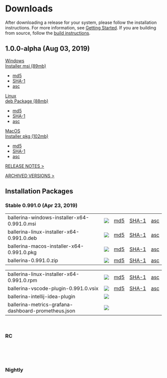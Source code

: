 <link rel="stylesheet" href="/css/download-page.css"></link>
<script src="/js/download-page.js"></script>
<div class="row cBallerina-io-Gray-row">
    <div class="container">
        <div class="row">
            <div class="col-xs-12 col-sm-12 col-md-6 col-lg-6 cDownloadsHeader">
                <h1>Downloads</h1>
                <p>
                    After downloading a release for your system, please follow the installation instructions. For more information, see <a href="https://ballerina.io/learn/getting-started/#installing-ballerina">Getting Started</a>. If you are building from source, follow the <a href="https://github.com/ballerina-platform/ballerina-lang/blob/master/README.md#install-from-source">build instructions</a>.
                </p>
            </div>
        </div>
        <div class="row">
            <div class="col-xs-12 col-sm-12 col-md-12 col-lg-12 cDownloadsHeader">       
                <div class="cFeaturedVersion">
                     <h2><span id="versionInfo">1.0.0-alpha (Aug 03, 2019)</span></h2>
                </div>
            </div>
        </div>
        <div class="clearfix"></div>
        <div class="row cDownloads">
            <div class="col-xs-12 col-sm-12 col-md-4 col-lg-4 cDownloadLeft">
                <a id="packWindows" href="https://product-dist.ballerina.io/dev/1.0.0-alpha/ballerina-windows-installer-x64-1.0.0-alpha.msi" class="cDownload" data-download="downloads" data-pack="ballerina-windows-installer-x64-0.991.0.msi">
                    <div>Windows</div>
                    <div class="cSize">Installer msi <span id="packWindowsName">(89mb)</span></div>
                </a>
                <ul class="cDiwnloadSubLinks">
                    <li><a id="packWindowsMd5" href="https://product-dist.ballerina.io/dev/1.0.0-alpha/ballerina-windows-installer-x64-1.0.0-alpha.msi.md5">md5</a></li>
                    <li><a id="packWindowsSha1" href="https://product-dist.ballerina.io/dev/1.0.0-alpha/ballerina-windows-installer-x64-1.0.0-alpha.msi.sha1">SHA-1</a></li>
                    <li><a id="packWindowsAsc" href="https://product-dist.ballerina.io/dev/1.0.0-alpha/ballerina-windows-installer-x64-1.0.0-alpha.msi.asc">asc</a></li>
                </ul>
            </div>
            <div class="col-xs-12 col-sm-12 col-md-4 col-lg-4 cDownloadMiddle">
                <a id="packLinux" href="https://product-dist.ballerina.io/dev/1.0.0-alpha/ballerina-linux-installer-x64-1.0.0-alpha.deb" class="cDownload" data-download="downloads" data-pack="ballerina-linux-installer-x64-0.991.0.deb">
                    <div>Linux</div>
                    <div class="cSize">deb Package <span id="packLinuxName">(88mb)</span></div>
                </a>
                <ul class="cDiwnloadSubLinks">
                    <li><a id="packLinuxMd5" href="https://product-dist.ballerina.io/dev/1.0.0-alpha/ballerina-linux-installer-x64-1.0.0-alpha.deb.md5">md5</a></li>
                    <li><a id="packLinuxSha1" href="https://product-dist.ballerina.io/dev/1.0.0-alpha/ballerina-linux-installer-x64-1.0.0-alpha.deb.sha1">SHA-1</a></li>
                    <li><a id="packLinuxAsc" href="https://product-dist.ballerina.io/dev/1.0.0-alpha/ballerina-linux-installer-x64-1.0.0-alpha.deb.asc">asc</a></li>
                </ul>
            </div>
            <div class="col-xs-12 col-sm-12 col-md-4 col-lg-4 cDownloadMiddle">
                <a id="packMac" href="https://product-dist.ballerina.io/dev/1.0.0-alpha/ballerina-macos-installer-x64-1.0.0-alpha.pkg" class="cDownload" data-download="downloads" data-pack="ballerina-macos-installer-x64-0.991.0.pkg">
                    <div>MacOS</div>
                    <div class="cSize">Installer pkg <span id="packMacName">(102mb)</span></div>
                </a>
                <ul class="cDiwnloadSubLinks">
                    <li><a id="packMacMd5" href="https://product-dist.ballerina.io/dev/1.0.0-alpha/ballerina-macos-installer-x64-1.0.0-alpha.pkg.md5">md5</a></li>
                    <li><a id="packMacSha1" href="https://product-dist.ballerina.io/dev/1.0.0-alpha/ballerina-macos-installer-x64-1.0.0-alpha.pkg.sha1">SHA-1</a></li>
                    <li><a id="packMacAsc" href="https://product-dist.ballerina.io/dev/1.0.0-alpha/ballerina-macos-installer-x64-1.0.0-alpha.pkg.asc">asc</a></li>
                </ul>
            </div>
        </div>
        <div class="col-xs-12 col-sm-16 col-md-12 col-lg-12">
            <div class="cReleaseNotes">
                <p><a href="/downloads/release-notes">RELEASE NOTES ></a></p>
            </div>
            <div class="cReleaseNotes">
                <p><a href="/downloads/archived">ARCHIVED VERSIONS ></a></p>
            </div>
        </div>
        <div class="col-xs-12 col-sm-16 col-md-12 col-lg-12">
            <div class="cStandaloneInstallers">
                <h2>Installation Packages</h2>
                <div class="cInstallers">
                    <h3 class="release-version">Stable <span id="stableInfo">0.991.0 (Apr 23, 2019)</span></h3>
                    <div class="col-xs-12 col-sm-16 col-md-6 col-lg-6 cLeftTable">
                        <div class="insPackages0container">
                            <table id="insPackages0"><tr><td style="width: 96%">ballerina-windows-installer-x64-0.991.0.msi</td><td style="width: 1%; white-space: nowrap;"><a href="https://product-dist.ballerina.io/downloads/0.991.0/ballerina-windows-installer-x64-0.991.0.msi" class="cDownloadLinkIcon" data-download="downloads" data-pack="ballerina-windows-installer-x64-0.991.0.msi"><img src="../img/download-bg-green-fill.svg"></a></td><td style="width: 1%; white-space: nowrap;"><a href="https://product-dist.ballerina.io/downloads/0.991.0/ballerina-windows-installer-x64-0.991.0.msi.md5">md5</a></td><td style="width: 1%; white-space: nowrap;"><a href="https://product-dist.ballerina.io/downloads/0.991.0/ballerina-windows-installer-x64-0.991.0.msi.sha1">SHA-1</a></td><td style="width: 1%; white-space: nowrap;"><a href="https://product-dist.ballerina.io/downloads/0.991.0/ballerina-windows-installer-x64-0.991.0.msi.asc">asc</a></td></tr><tr><td style="width: 96%">ballerina-linux-installer-x64-0.991.0.deb</td><td style="width: 1%; white-space: nowrap;"><a href="https://product-dist.ballerina.io/downloads/0.991.0/ballerina-linux-installer-x64-0.991.0.deb" class="cDownloadLinkIcon" data-download="downloads" data-pack="ballerina-linux-installer-x64-0.991.0.deb"><img src="../img/download-bg-green-fill.svg"></a></td><td style="width: 1%; white-space: nowrap;"><a href="https://product-dist.ballerina.io/downloads/0.991.0/ballerina-linux-installer-x64-0.991.0.deb.md5">md5</a></td><td style="width: 1%; white-space: nowrap;"><a href="https://product-dist.ballerina.io/downloads/0.991.0/ballerina-linux-installer-x64-0.991.0.deb.sha1">SHA-1</a></td><td style="width: 1%; white-space: nowrap;"><a href="https://product-dist.ballerina.io/downloads/0.991.0/ballerina-linux-installer-x64-0.991.0.deb.asc">asc</a></td></tr><tr><td style="width: 96%">ballerina-macos-installer-x64-0.991.0.pkg</td><td style="width: 1%; white-space: nowrap;"><a href="https://product-dist.ballerina.io/downloads/0.991.0/ballerina-macos-installer-x64-0.991.0.pkg" class="cDownloadLinkIcon" data-download="downloads" data-pack="ballerina-macos-installer-x64-0.991.0.pkg"><img src="../img/download-bg-green-fill.svg"></a></td><td style="width: 1%; white-space: nowrap;"><a href="https://product-dist.ballerina.io/downloads/0.991.0/ballerina-macos-installer-x64-0.991.0.pkg.md5">md5</a></td><td style="width: 1%; white-space: nowrap;"><a href="https://product-dist.ballerina.io/downloads/0.991.0/ballerina-macos-installer-x64-0.991.0.pkg.sha1">SHA-1</a></td><td style="width: 1%; white-space: nowrap;"><a href="https://product-dist.ballerina.io/downloads/0.991.0/ballerina-macos-installer-x64-0.991.0.pkg.asc">asc</a></td></tr><tr><td style="width: 96%">ballerina-0.991.0.zip</td><td style="width: 1%; white-space: nowrap;"><a href="https://product-dist.ballerina.io/downloads/0.991.0/ballerina-0.991.0.zip" class="cDownloadLinkIcon" data-download="downloads" data-pack="ballerina-0.991.0.zip"><img src="../img/download-bg-green-fill.svg"></a></td><td style="width: 1%; white-space: nowrap;"><a href="https://product-dist.ballerina.io/downloads/0.991.0/ballerina-0.991.0.zip.md5">md5</a></td><td style="width: 1%; white-space: nowrap;"><a href="https://product-dist.ballerina.io/downloads/0.991.0/ballerina-0.991.0.zip.sha1">SHA-1</a></td><td style="width: 1%; white-space: nowrap;"><a href="https://product-dist.ballerina.io/downloads/0.991.0/ballerina-0.991.0.zip.asc">asc</a></td></tr></table>
                        </div>
                    </div>
                    <div class="col-xs-12 col-sm-16 col-md-6 col-lg-6 cRightTable">
                        <div class="insPackages1container">
                            <table id="insPackages1"><tr><td style="width: 96%">ballerina-linux-installer-x64-0.991.0.rpm</td><td style="width: 1%; white-space: nowrap;"><a href="https://product-dist.ballerina.io/downloads/0.991.0/ballerina-linux-installer-x64-0.991.0.rpm" class="cDownloadLinkIcon" data-download="downloads" data-pack="ballerina-linux-installer-x64-0.991.0.rpm"><img src="../img/download-bg-green-fill.svg"></a></td><td style="width: 1%; white-space: nowrap;"><a href="https://product-dist.ballerina.io/downloads/0.991.0/ballerina-linux-installer-x64-0.991.0.rpm.md5">md5</a></td><td style="width: 1%; white-space: nowrap;"><a href="https://product-dist.ballerina.io/downloads/0.991.0/ballerina-linux-installer-x64-0.991.0.rpm.sha1">SHA-1</a></td><td style="width: 1%; white-space: nowrap;"><a href="https://product-dist.ballerina.io/downloads/0.991.0/ballerina-linux-installer-x64-0.991.0.rpm.asc">asc</a></td></tr><tr><td style="width: 96%">ballerina-vscode-plugin-0.991.0.vsix</td><td style="width: 1%; white-space: nowrap;"><a href="https://product-dist.ballerina.io/downloads/0.991.0/ballerina-vscode-plugin-0.991.0.vsix" class="cDownloadLinkIcon" data-download="downloads" data-pack="ballerina-vscode-plugin-0.991.0.vsix"><img src="../img/download-bg-green-fill.svg"></a></td><td style="width: 1%; white-space: nowrap;"><a href="https://product-dist.ballerina.io/downloads/0.991.0/ballerina-vscode-plugin-0.991.0.vsix.md5">md5</a></td><td style="width: 1%; white-space: nowrap;"><a href="https://product-dist.ballerina.io/downloads/0.991.0/ballerina-vscode-plugin-0.991.0.vsix.sha1">SHA-1</a></td><td style="width: 1%; white-space: nowrap;"><a href="https://product-dist.ballerina.io/downloads/0.991.0/ballerina-vscode-plugin-0.991.0.vsix.asc">asc</a></td></tr><tr><td style="width: 96%">ballerina-intellij-idea-plugin</td><td style="width: 1%; white-space: nowrap;"><a href="https://plugins.jetbrains.com/plugin/9520-ballerina" target="_blank" class="cDownloadLinkIcon" data-download="downloads" data-pack="ballerina-intellij-idea-plugin-0.991.0"><img src="../img/right-bg-green-fill.svg"></a></td><td style="width: 1%; white-space: nowrap;"></td><td style="width: 1%; white-space: nowrap;"></td><td style="width: 1%; white-space: nowrap;"></td></tr><tr><td style="width: 96%">ballerina-metrics-grafana-dashboard-prometheus.json</td><td style="width: 1%; white-space: nowrap;"><a href="https://product-dist.ballerina.io/downloads/0.991.0/ballerina-metrics-grafana-dashboard-prometheus.json" class="cDownloadLinkIcon" data-download="downloads" data-pack="ballerina-metrics-grafana-dashboard-prometheus.json-0.991.0"><img src="../img/download-bg-green-fill.svg"></a></td><td style="width: 1%; white-space: nowrap;"></td><td style="width: 1%; white-space: nowrap;"></td><td style="width: 1%; white-space: nowrap;"></td></tr></table>
                        </div>
                    </div>
                    <div class="clearfix"></div>
                    <br>
                    <div id="devPackContainer">
                    <h3 class="release-version">RC <span id="devInfo"></span></h3>
                    <div class="col-xs-12 col-sm-16 col-md-6 col-lg-6 cLeftTable">
                        <div class="devPackages0container">
                            <table id="devPackages0"></table>
                        </div>
                    </div>
                    <div class="col-xs-12 col-sm-16 col-md-6 col-lg-6 cRightTable">
                        <div class="devPackages0container">
                            <table id="devPackages1"></table>
                        </div>
                    </div></div>
                    <div class="clearfix"></div>
                    <br>
                    <div id="nightlyPackContainer">
                    <h3 class="release-version">Nightly <span id="nightlyInfo"></span></h3>
                    <div class="col-xs-12 col-sm-16 col-md-6 col-lg-6 cLeftTable">
                        <div class="nightlyPackages0container">
                            <table id="nightlyPackages0"></table>
                        </div>
                    </div>
                    <div class="col-xs-12 col-sm-16 col-md-6 col-lg-6 cRightTable">
                        <div class="nightlyPackages0container">
                            <table id="nightlyPackages1"></table>
                        </div>
                    </div></div>
                    <div class="clearfix"></div>
                </div>
            </div>            
        </div>
    </div>
</div>
